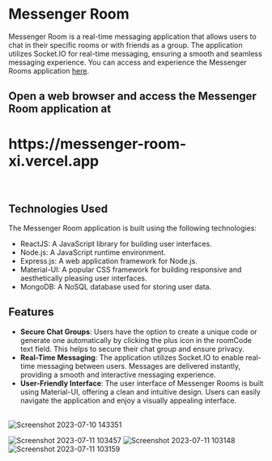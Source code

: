 # Messenger Room

Messenger Room is a real-time messaging application that allows users to chat in their specific rooms or with friends as a group. The application utilizes Socket.IO for real-time messaging, ensuring a smooth and seamless messaging experience. You can access and experience the Messenger Rooms application [here](https://messenger-room-xi.vercel.app/).

 <h2> Open a web browser and access the Messenger Room application at <h1> https://messenger-room-xi.vercel.app </h1> </h2>
<br/>

## Technologies Used

The Messenger Room application is built using the following technologies:

- ReactJS: A JavaScript library for building user interfaces.
- Node.js: A JavaScript runtime environment.
- Express.js: A web application framework for Node.js.
- Material-UI: A popular CSS framework for building responsive and aesthetically pleasing user interfaces.
- MongoDB: A NoSQL database used for storing user data.

## Features

- **Secure Chat Groups**: Users have the option to create a unique code or generate one automatically by clicking the plus icon in the roomCode text field. This helps to secure their chat group and ensure privacy.
- **Real-Time Messaging**: The application utilizes Socket.IO to enable real-time messaging between users. Messages are delivered instantly, providing a smooth and interactive messaging experience.
- **User-Friendly Interface**: The user interface of Messenger Rooms is built using Material-UI, offering a clean and intuitive design. Users can easily navigate the application and enjoy a visually appealing interface.
<br/> <br/>

![Screenshot 2023-07-10 143351](https://github.com/nijaskhan/Messenger-room/assets/92925838/ab9e2ab6-89fa-425f-b2e0-2086a09822ed)

![Screenshot 2023-07-11 103457](https://github.com/nijaskhan/Messenger-room/assets/92925838/e2a1980c-9ed1-4cad-942b-d31ddd525afa)
![Screenshot 2023-07-11 103148](https://github.com/nijaskhan/Messenger-room/assets/92925838/d7140c17-86be-42d2-af08-89d695c55a1c) 
![Screenshot 2023-07-11 103159](https://github.com/nijaskhan/Messenger-room/assets/92925838/0f91b206-8bdf-4dd3-b1ff-3f938dfeb04e)

